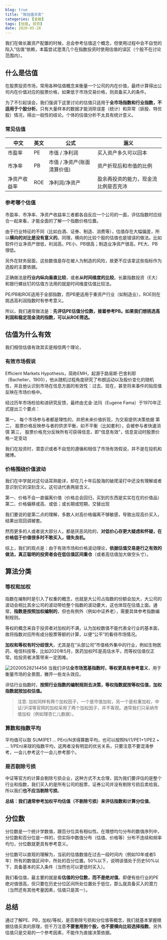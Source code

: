 ```yaml
---
blog: true
title: "按估值买卖"
categories: [金融]
tags: [估值, 投资]
date: 2020-05-28
---
```


我们在做长赢资产配置的时候，总会参考估值这个概念，但使用过程中会不自觉的陷入”估值“依赖，本篇尝试澄清几个在指数投资时使用估值的误区（个股不在讨论范围内）。

## 什么是估值
在股票投资市场，常用各种估值概念来衡量一个公司的内在价值，最终计算得出公司内在价值对应的股票价格，如果低于市场交易价格，则具备买入的条件。

为了不引起误会，我们强调下这里讨论的估值只适用于**全市场指数和行业指数，不适用于个股分析**。只有大量样本的数据才能消除误差（统计）和异常（妖股、特优股）情况，得出一般性的结论。个体的估值分析不太具有统计意义。

### 常见估值
| 中文 |英文  |公式  |涵义|
| --- | --- | --- | --- |
| 市盈率 |PE  |市值 / 净利润  |买入资产多久可以回本|
| 市净率 |PB  |市值 / 净资产(账面清算价值)  | 资产折现后和市值的比例|
| 净资产收益率 |ROE  |净利润/净资产  | 盈余再投资的能力，现金流比例是否充沛|


### 参考哪个估值
市盈率、市净率、净资产收益率三者都各自反应一个公司的一面，评估指数时应综合一起来看，才能全面的了解一个指数价格位置。

由于行业特征的不同（比如白酒、证券、制造、消费等），估值存在大幅偏差，所以**横向的对比是没有意义的**。同理，横向的比较个股的估值也是错误的做法。比如软件行业净资产很低，利润高，PE小、PB很高；制造业净资产很高，PE大、PB很低。

另外在财务层面，这些数值是存在被人为制造的风险，故更不应该拿这些指标作为选股的主要依据。

正确做法是**行业内纵向垂直比较**，或者**从时间维度的比较**。长赢指数投资（E大）和银行螺丝钉的估值方法用的就是时间维度估值比较法。

PE/PB和ROE适用于全部指数，而PB更适用于重资产行业（如制造业），ROE则在挑选高利润指数时有参考意义。

所以，我们通常做法是：**先评估PE估值分位数，接着参考PB。如果我们想挑选高利润和稳定现金流的指数，可以从ROE筛选。**

## 估值为什么有效
我们相信估值有效其实是相信两个理论，

### 有效市场假说
Efficient Markets Hypothesis，简称EMH，起源于路易斯·巴舍利耶（Bachelier，1900），他从随机过程角度研究了布朗运动以及股价变化的随机性，并且他认识到市场在信息方面的有效性：过去、现在，甚至将来事件的贴现值反映在市场价格中。

经过历年市场检验和进研究反馈，最终由尤金·法玛（Eugene Fama）于1970年正式提出三个要点：

第一， 每个市场参与者都是理性的，并把未来价值折现，为交易提供决策依据
第二， 股票价格反映参与者的供求平衡，如不平衡（比如套利），会被参与者快速消弭
第三， 股票价格充分反映所有可获得信息，即"信息有效"，信息变动时股票价格一定变动

我们在投资时，潜意识或者不自觉的遵循和相信了市场有效假说，并不是在投机和赌博。

### 价格围绕价值波动
我们在中学就对这句话耳熟能详，却在几十年后股海的破爬滚打中还没有理解或者意识到它的深刻含义。这句话代表两层含义，

第一、价格不会一直偏离价值（价格总会回归，买到的东西是实实在在的价值品）
第二、价格偏移或高、或低；或长期或短期，交替出现

我们要说的是第二点的理解，多数人对高价格偏离不够敏感，导致出现高价买入，结果出现回调被套。

然而更多的人或者说大部分人，都是厌恶风险的，**对低价心存更大疑虑和怀疑，在价格低于价值很多时不敢买入，错失良机。**

综上，我们的观点是：由于有效市场和价格波动理论，**依据估值交易是行之有效的做法，真正聪明的投资者会在低估值区间重仓**（或者高估值加大做空头寸）。


## 算法分类
### 等权和加权
指数在编制时是引入了权重的概念，也就是大公司占指数的份额会加大，大公司的波动会相比其余公司的波动带给整个指数的波动要大，这也体现在估值上面。通常，**指数是按照加权编制的**，但也有例外（例如中证养老），需要具体参考指数编制规则。

等权的概念来自于投资者对加权的不满，认为加权数值不能代表全行业的基本面，故将指数对应所有成分股票等额的计算，以便“公平”的看待市场情况。

**加权和等权有时分歧很大**，尤其是在“头部公司”市值格外集中的行业，例如生物医药、电信科技等，比如2020年5月，医药加权PE是高估水平，而等权估值仅正常。给投资者决策带来一定困难。

![20200528214456](https://52etf.oss-cn-beijing.aliyuncs.com/picgo/20200528214456.png)
当我们评估**全市场宽基指数时，等权更具有参考意义**，用于衡量市场的全景图，撇开一些龙头效应。

评估行业指数时，**按照行业指数的编制规则去决策，等权指数就按等权估值，加权指数就按加权估值。**

> 注意: 加权同样有两个加权因子，一个是市值加权，另一个是权重加权，中证/沪深等官网的加权采用了两个加权因子，并不客观。通常我们只采纳市值加权（例如理杏仁儿数据）。

### 算数和指数平均
平均值可以取 SUM(PE1 ... PEn)/N求得算数平均，也可以按照N/(1/PE1+1/PE2 + ... 1/PEn)来球的指数平均，这两者没有明显的优劣关系，只要注意不要混淆参考，一会儿参考这个一会儿参考那个。

### 是否剔除亏损
中证等官方的计算会剔除亏损企业，这种方式不太合理，因为我们要评估的是整个行业和指数，我们买入的是所有公司的股票，证券公司并没有剔除亏损后卖给我，所以我们**也不应当剔除亏损**。


**总结：我们通常参考加权平均估值（不剔除亏损）来评估指数和计算分位值**。

## 分位数
分位数是一个统计学数值，跟百分位具有相似性。在理想均匀分布的数值序列中，分位数和百分位是一样的，但实际中数值分布（估值、价格等）分布不连续和频率均匀，分位数就更具有参考意义。

分位数可以直观的理解为，当前的估值数值在过去一段时间内（例如10年或者5年）所有的数值区间中，所处的百分位置。50%以下，说明该值处于历史50%以下，具备基本的买入条件（当然也可以更低时买入）。

我们看估值，最主要的就是看**估值的分位数，而不是绝对值**。即便有些行业的PE绝对值很高，但只要在历史分位区间所处位置处于低位，那么就具备买入的潜力（当然还有其他考量因素，估值只是其一）。

## 总结
通过了解PE、PB，加权/等权，是否剔除亏损和分位值等概念，我们就基本掌握根据估值买卖的原理，但千万注意**不要套用到个股，也不要横向比较选择指数**。另外估值只是交易的一个参考因素，不能作为直接决策依据。
